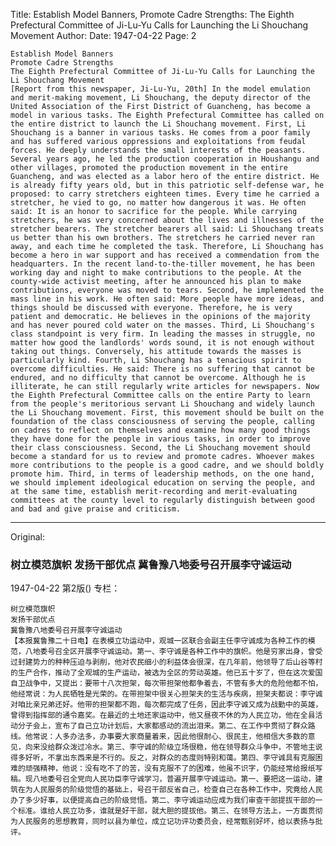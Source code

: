 Title: Establish Model Banners, Promote Cadre Strengths: The Eighth Prefectural Committee of Ji-Lu-Yu Calls for Launching the Li Shouchang Movement
Author:
Date: 1947-04-22
Page: 2

    Establish Model Banners
    Promote Cadre Strengths
    The Eighth Prefectural Committee of Ji-Lu-Yu Calls for Launching the Li Shouchang Movement
    [Report from this newspaper, Ji-Lu-Yu, 20th] In the model emulation and merit-making movement, Li Shouchang, the deputy director of the United Association of the First District of Guancheng, has become a model in various tasks. The Eighth Prefectural Committee has called on the entire district to launch the Li Shouchang movement. First, Li Shouchang is a banner in various tasks. He comes from a poor family and has suffered various oppressions and exploitations from feudal forces. He deeply understands the small interests of the peasants. Several years ago, he led the production cooperation in Houshangu and other villages, promoted the production movement in the entire Guancheng, and was elected as a labor hero of the entire district. He is already fifty years old, but in this patriotic self-defense war, he proposed: to carry stretchers eighteen times. Every time he carried a stretcher, he vied to go, no matter how dangerous it was. He often said: It is an honor to sacrifice for the people. While carrying stretchers, he was very concerned about the lives and illnesses of the stretcher bearers. The stretcher bearers all said: Li Shouchang treats us better than his own brothers. The stretchers he carried never ran away, and each time he completed the task. Therefore, Li Shouchang has become a hero in war support and has received a commendation from the headquarters. In the recent land-to-the-tiller movement, he has been working day and night to make contributions to the people. At the county-wide activist meeting, after he announced his plan to make contributions, everyone was moved to tears. Second, he implemented the mass line in his work. He often said: More people have more ideas, and things should be discussed with everyone. Therefore, he is very patient and democratic. He believes in the opinions of the majority and has never poured cold water on the masses. Third, Li Shouchang's class standpoint is very firm. In leading the masses in struggle, no matter how good the landlords' words sound, it is not enough without taking out things. Conversely, his attitude towards the masses is particularly kind. Fourth, Li Shouchang has a tenacious spirit to overcome difficulties. He said: There is no suffering that cannot be endured, and no difficulty that cannot be overcome. Although he is illiterate, he can still regularly write articles for newspapers. Now the Eighth Prefectural Committee calls on the entire Party to learn from the people's meritorious servant Li Shouchang and widely launch the Li Shouchang movement. First, this movement should be built on the foundation of the class consciousness of serving the people, calling on cadres to reflect on themselves and examine how many good things they have done for the people in various tasks, in order to improve their class consciousness. Second, the Li Shouchang movement should become a standard for us to review and promote cadres. Whoever makes more contributions to the people is a good cadre, and we should boldly promote him. Third, in terms of leadership methods, on the one hand, we should implement ideological education on serving the people, and at the same time, establish merit-recording and merit-evaluating committees at the county level to regularly distinguish between good and bad and give praise and criticism.



<hr /> 

Original: 


### 树立模范旗帜  发扬干部优点  冀鲁豫八地委号召开展李守诚运动

1947-04-22
第2版()
专栏：

    树立模范旗帜
    发扬干部优点
    冀鲁豫八地委号召开展李守诚运动
    【本报冀鲁豫二十日电】在表模立功运动中，观城一区联合会副主任李守诚成为各种工作的模范，八地委号召全区开展李守诚运动。第一、李守诚是各种工作中的旗帜。他是穷家出身，曾受过封建势力的种种压迫与剥削，他对农民细小的利益体会很深，在几年前，他领导了后山谷等村的生产合作，推动了全观城的生产运动，被选为全区的劳动英雄。他已五十岁了，但在这次爱国自卫战争中，又提出：要带十八次担架，每次带担架他都争着去，不管有多大的危险他都不怕，他经常说：为人民牺牲是光荣的。在带担架中很关心担架夫的生活与疾病，担架夫都说：李守诚对咱比亲兄弟还好。他带的担架都不跑，每次都完成了任务，因此李守诚又成为战勤中的英雄，曾得到指挥部的通令嘉奖。在最近的土地还家运动中，他又昼夜不休的为人民立功，他在全县活动分子会上，宣布了自己立功计划后，大家都感动的流出泪来。第二、在工作中贯彻了群众路线。他常说：人多办法多，办事要大家商量着来，因此他很耐心、很民主，他相信大多数的意见，向来没给群众泼过冷水。第三、李守诚的阶级立场很稳，他在领导群众斗争中，不管地主说得多好听，不拿出东西来是不行的。反之，对群众的态度则特别和蔼。第四、李守诚具有克服困难的顽强精神，他说：没有吃不了的苦，没有克服不了的困难，他虽不识字，仍能经常给报纸写稿。现八地委号召全党向人民功臣李守诚学习，普遍开展李守诚运动。第一、要把这一运动，建筑在为人民服务的阶级觉悟的基础上，号召干部反省自己，检查自己在各种工作中，究竟给人民办了多少好事，以便提高自己的阶级觉悟。第二、李守诚运动应成为我们审查干部提拔干部的一个标准。谁给人民立功多，谁就是好干部，就大胆的提拔他。第三、在领导方法上，一方面贯彻为人民服务的思想教育，同时以县为单位，成立记功评功委员会，经常甄别好坏，给以表扬与批评。
